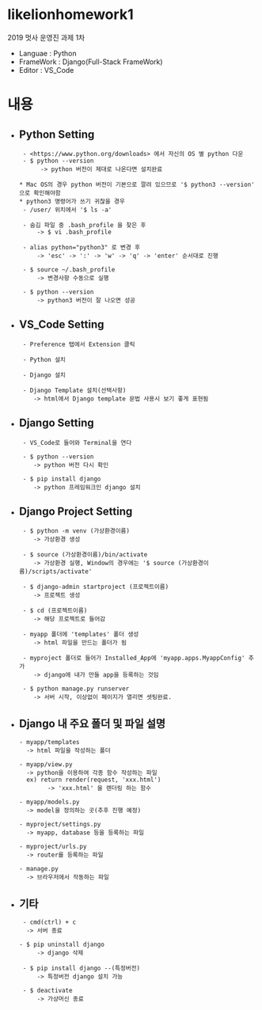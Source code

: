 # likelionhomework1
2019 멋사 운영진 과제 1차

- Languae : Python
- FrameWork : Django(Full-Stack FrameWork)
- Editor : VS_Code

# 내용
  - ## Python Setting
    ```
     - <https://www.python.org/downloads> 에서 자신의 OS 별 python 다운
     - $ python --version
          -> python 버전이 제대로 나온다면 설치완료
    ```
    
     ```
     * Mac OS의 경우 python 버전이 기본으로 깔려 있으므로 '$ python3 --version' 으로 확인해야함
     * python3 명령어가 쓰기 귀찮을 경우
      - /user/ 위치에서 '$ ls -a'
      
      - 숨김 파일 중 .bash_profile 을 찾은 후
          -> $ vi .bash_profile
          
      - alias python="python3" 로 변경 후
          -> 'esc' -> ':' -> 'w' -> 'q' -> 'enter' 순서대로 진행
          
      - $ source ~/.bash_profile
          -> 변경사항 수동으로 실행
          
      - $ python --version
          -> python3 버전이 잘 나오면 성공
     ```
     
  - ## VS_Code Setting
    ```
     - Preference 탭에서 Extension 클릭
     
     - Python 설치
     
     - Django 설치
     
     - Django Template 설치(선택사항)
        -> html에서 Django template 문법 사용시 보기 좋게 표현됨
    ```
     
  - ## Django Setting
    ```
     - VS_Code로 들어와 Terminal을 연다
     
     - $ python --version
        -> python 버전 다시 확인
        
     - $ pip install django
        -> python 프레임워크인 django 설치
    ```
        
  - ## Django Project Setting
    ```
     - $ python -m venv (가상환경이름)
        -> 가상환경 생성
        
     - $ source (가상환경이름)/bin/activate
        -> 가상환경 실행, Window의 경우에는 '$ source (가상환경이름)/scripts/activate'
        
     - $ django-admin startproject (프로젝트이름)
        -> 프로젝트 생성
        
     - $ cd (프로젝트이름)
        -> 해당 프로젝트로 들어감
        
     - myapp 폴더에 'templates' 폴더 생성
        -> html 파일을 만드는 폴더가 됨
        
     - myproject 폴더로 들어가 Installed_App에 'myapp.apps.MyappConfig' 추가
        -> django에 내가 만들 app을 등록하는 것임
        
     - $ python manage.py runserver
        -> 서버 시작, 이상없이 페이지가 열리면 셋팅완료.
    ```
    
  - ## Django 내 주요 폴더 및 파일 설명
    ```
    - myapp/templates
      -> html 파일을 작성하는 폴더
      
    - myapp/view.py
      -> python을 이용하여 각종 함수 작성하는 파일
      ex) return render(request, 'xxx.html')
            -> 'xxx.html' 을 렌더링 하는 함수
            
    - myapp/models.py
      -> model을 정의하는 곳(추후 진행 예정)
      
    - myproject/settings.py
      -> myapp, database 등을 등록하는 파일
      
    - myproject/urls.py
      -> router를 등록하는 파일
      
    - manage.py
      -> 브라우저에서 작동하는 파일
    ```
    
 - ## 기타
   ```
    - cmd(ctrl) + c
     -> 서버 종료
     
   - $ pip uninstall django
        -> django 삭제
        
    - $ pip install django --(특정버전)
        -> 특정버전 django 설치 가능
        
    - $ deactivate
        -> 가상머신 종료
  ```
